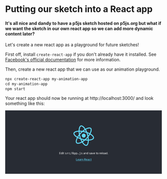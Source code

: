 # Putting our sketch into a React app

#### It's all nice and dandy to have a p5js sketch hosted on p5js.org but what if we want the sketch in our own react app so we can add more dynamic content later?

Let's create a new react app as a playground for future sketches!

First off, install `create-react-app` if you don't already have it installed.  See [Facebook's official documentation](https://facebook.github.io/create-react-app/docs/getting-started) for more information. 

Then, create a new react app that we can use as our animation playground. 

```
npx create-react-app my-animation-app
cd my-animation-app
npm start
```

Your react app should now be running at http://localhost:3000/ and look something like this:

![create-react-app](https://raw.githubusercontent.com/learn-byte/interactive-p5js-background/master/assets/images/create-react-app.png)

